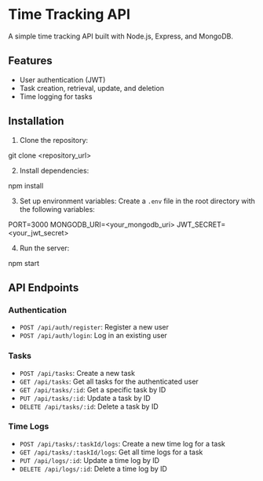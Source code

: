 # Time Tracking API

A simple time tracking API built with Node.js, Express, and MongoDB.

## Features

*   User authentication (JWT)
*   Task creation, retrieval, update, and deletion
*   Time logging for tasks

## Installation

1.  Clone the repository:
   
   git clone <repository_url>
   
2.  Install dependencies:
   
   npm install
   
3.  Set up environment variables:
    Create a `.env` file in the root directory with the following variables:
   
   PORT=3000
   MONGODB_URI=<your_mongodb_uri>
   JWT_SECRET=<your_jwt_secret>
   
4.  Run the server:
   
   npm start
   

## API Endpoints

### Authentication

*   `POST /api/auth/register`: Register a new user
*   `POST /api/auth/login`: Log in an existing user

### Tasks

*   `POST /api/tasks`: Create a new task
*   `GET /api/tasks`: Get all tasks for the authenticated user
*   `GET /api/tasks/:id`: Get a specific task by ID
*   `PUT /api/tasks/:id`: Update a task by ID
*   `DELETE /api/tasks/:id`: Delete a task by ID

### Time Logs

*   `POST /api/tasks/:taskId/logs`: Create a new time log for a task
*   `GET /api/tasks/:taskId/logs`: Get all time logs for a task
*   `PUT /api/logs/:id`: Update a time log by ID
*   `DELETE /api/logs/:id`: Delete a time log by ID
